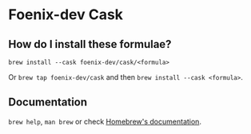 # Foenix-dev Cask

## How do I install these formulae?

`brew install --cask foenix-dev/cask/<formula>`

Or `brew tap foenix-dev/cask` and then `brew install --cask <formula>`.

## Documentation

`brew help`, `man brew` or check [Homebrew's documentation](https://docs.brew.sh).
